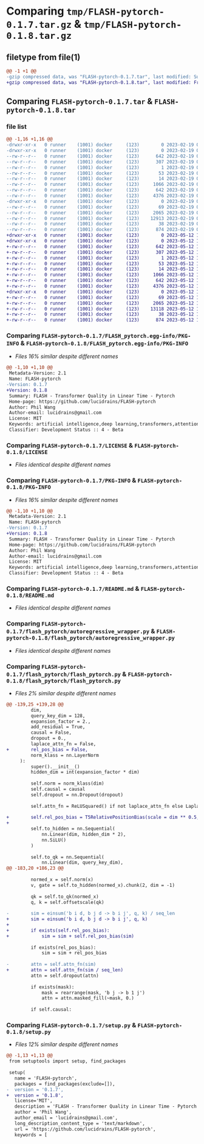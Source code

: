 # Comparing `tmp/FLASH-pytorch-0.1.7.tar.gz` & `tmp/FLASH-pytorch-0.1.8.tar.gz`

## filetype from file(1)

```diff
@@ -1 +1 @@
-gzip compressed data, was "FLASH-pytorch-0.1.7.tar", last modified: Sun Feb 19 04:14:35 2023, max compression
+gzip compressed data, was "FLASH-pytorch-0.1.8.tar", last modified: Fri May 12 18:10:21 2023, max compression
```

## Comparing `FLASH-pytorch-0.1.7.tar` & `FLASH-pytorch-0.1.8.tar`

### file list

```diff
@@ -1,16 +1,16 @@
-drwxr-xr-x   0 runner    (1001) docker     (123)        0 2023-02-19 04:14:35.089664 FLASH-pytorch-0.1.7/
-drwxr-xr-x   0 runner    (1001) docker     (123)        0 2023-02-19 04:14:35.085664 FLASH-pytorch-0.1.7/FLASH_pytorch.egg-info/
--rw-r--r--   0 runner    (1001) docker     (123)      642 2023-02-19 04:14:35.000000 FLASH-pytorch-0.1.7/FLASH_pytorch.egg-info/PKG-INFO
--rw-r--r--   0 runner    (1001) docker     (123)      307 2023-02-19 04:14:35.000000 FLASH-pytorch-0.1.7/FLASH_pytorch.egg-info/SOURCES.txt
--rw-r--r--   0 runner    (1001) docker     (123)        1 2023-02-19 04:14:35.000000 FLASH-pytorch-0.1.7/FLASH_pytorch.egg-info/dependency_links.txt
--rw-r--r--   0 runner    (1001) docker     (123)       53 2023-02-19 04:14:35.000000 FLASH-pytorch-0.1.7/FLASH_pytorch.egg-info/requires.txt
--rw-r--r--   0 runner    (1001) docker     (123)       14 2023-02-19 04:14:35.000000 FLASH-pytorch-0.1.7/FLASH_pytorch.egg-info/top_level.txt
--rw-r--r--   0 runner    (1001) docker     (123)     1066 2023-02-19 04:14:24.000000 FLASH-pytorch-0.1.7/LICENSE
--rw-r--r--   0 runner    (1001) docker     (123)      642 2023-02-19 04:14:35.089664 FLASH-pytorch-0.1.7/PKG-INFO
--rw-r--r--   0 runner    (1001) docker     (123)     4376 2023-02-19 04:14:24.000000 FLASH-pytorch-0.1.7/README.md
-drwxr-xr-x   0 runner    (1001) docker     (123)        0 2023-02-19 04:14:35.089664 FLASH-pytorch-0.1.7/flash_pytorch/
--rw-r--r--   0 runner    (1001) docker     (123)       69 2023-02-19 04:14:24.000000 FLASH-pytorch-0.1.7/flash_pytorch/__init__.py
--rw-r--r--   0 runner    (1001) docker     (123)     2065 2023-02-19 04:14:24.000000 FLASH-pytorch-0.1.7/flash_pytorch/autoregressive_wrapper.py
--rw-r--r--   0 runner    (1001) docker     (123)    12913 2023-02-19 04:14:24.000000 FLASH-pytorch-0.1.7/flash_pytorch/flash_pytorch.py
--rw-r--r--   0 runner    (1001) docker     (123)       38 2023-02-19 04:14:35.089664 FLASH-pytorch-0.1.7/setup.cfg
--rw-r--r--   0 runner    (1001) docker     (123)      874 2023-02-19 04:14:24.000000 FLASH-pytorch-0.1.7/setup.py
+drwxr-xr-x   0 runner    (1001) docker     (123)        0 2023-05-12 18:10:21.647240 FLASH-pytorch-0.1.8/
+drwxr-xr-x   0 runner    (1001) docker     (123)        0 2023-05-12 18:10:21.647240 FLASH-pytorch-0.1.8/FLASH_pytorch.egg-info/
+-rw-r--r--   0 runner    (1001) docker     (123)      642 2023-05-12 18:10:21.000000 FLASH-pytorch-0.1.8/FLASH_pytorch.egg-info/PKG-INFO
+-rw-r--r--   0 runner    (1001) docker     (123)      307 2023-05-12 18:10:21.000000 FLASH-pytorch-0.1.8/FLASH_pytorch.egg-info/SOURCES.txt
+-rw-r--r--   0 runner    (1001) docker     (123)        1 2023-05-12 18:10:21.000000 FLASH-pytorch-0.1.8/FLASH_pytorch.egg-info/dependency_links.txt
+-rw-r--r--   0 runner    (1001) docker     (123)       53 2023-05-12 18:10:21.000000 FLASH-pytorch-0.1.8/FLASH_pytorch.egg-info/requires.txt
+-rw-r--r--   0 runner    (1001) docker     (123)       14 2023-05-12 18:10:21.000000 FLASH-pytorch-0.1.8/FLASH_pytorch.egg-info/top_level.txt
+-rw-r--r--   0 runner    (1001) docker     (123)     1066 2023-05-12 18:10:10.000000 FLASH-pytorch-0.1.8/LICENSE
+-rw-r--r--   0 runner    (1001) docker     (123)      642 2023-05-12 18:10:21.647240 FLASH-pytorch-0.1.8/PKG-INFO
+-rw-r--r--   0 runner    (1001) docker     (123)     4376 2023-05-12 18:10:10.000000 FLASH-pytorch-0.1.8/README.md
+drwxr-xr-x   0 runner    (1001) docker     (123)        0 2023-05-12 18:10:21.647240 FLASH-pytorch-0.1.8/flash_pytorch/
+-rw-r--r--   0 runner    (1001) docker     (123)       69 2023-05-12 18:10:10.000000 FLASH-pytorch-0.1.8/flash_pytorch/__init__.py
+-rw-r--r--   0 runner    (1001) docker     (123)     2065 2023-05-12 18:10:10.000000 FLASH-pytorch-0.1.8/flash_pytorch/autoregressive_wrapper.py
+-rw-r--r--   0 runner    (1001) docker     (123)    13118 2023-05-12 18:10:10.000000 FLASH-pytorch-0.1.8/flash_pytorch/flash_pytorch.py
+-rw-r--r--   0 runner    (1001) docker     (123)       38 2023-05-12 18:10:21.647240 FLASH-pytorch-0.1.8/setup.cfg
+-rw-r--r--   0 runner    (1001) docker     (123)      874 2023-05-12 18:10:10.000000 FLASH-pytorch-0.1.8/setup.py
```

### Comparing `FLASH-pytorch-0.1.7/FLASH_pytorch.egg-info/PKG-INFO` & `FLASH-pytorch-0.1.8/FLASH_pytorch.egg-info/PKG-INFO`

 * *Files 16% similar despite different names*

```diff
@@ -1,10 +1,10 @@
 Metadata-Version: 2.1
 Name: FLASH-pytorch
-Version: 0.1.7
+Version: 0.1.8
 Summary: FLASH - Transformer Quality in Linear Time - Pytorch
 Home-page: https://github.com/lucidrains/FLASH-pytorch
 Author: Phil Wang
 Author-email: lucidrains@gmail.com
 License: MIT
 Keywords: artificial intelligence,deep learning,transformers,attention mechanism
 Classifier: Development Status :: 4 - Beta
```

### Comparing `FLASH-pytorch-0.1.7/LICENSE` & `FLASH-pytorch-0.1.8/LICENSE`

 * *Files identical despite different names*

### Comparing `FLASH-pytorch-0.1.7/PKG-INFO` & `FLASH-pytorch-0.1.8/PKG-INFO`

 * *Files 16% similar despite different names*

```diff
@@ -1,10 +1,10 @@
 Metadata-Version: 2.1
 Name: FLASH-pytorch
-Version: 0.1.7
+Version: 0.1.8
 Summary: FLASH - Transformer Quality in Linear Time - Pytorch
 Home-page: https://github.com/lucidrains/FLASH-pytorch
 Author: Phil Wang
 Author-email: lucidrains@gmail.com
 License: MIT
 Keywords: artificial intelligence,deep learning,transformers,attention mechanism
 Classifier: Development Status :: 4 - Beta
```

### Comparing `FLASH-pytorch-0.1.7/README.md` & `FLASH-pytorch-0.1.8/README.md`

 * *Files identical despite different names*

### Comparing `FLASH-pytorch-0.1.7/flash_pytorch/autoregressive_wrapper.py` & `FLASH-pytorch-0.1.8/flash_pytorch/autoregressive_wrapper.py`

 * *Files identical despite different names*

### Comparing `FLASH-pytorch-0.1.7/flash_pytorch/flash_pytorch.py` & `FLASH-pytorch-0.1.8/flash_pytorch/flash_pytorch.py`

 * *Files 2% similar despite different names*

```diff
@@ -139,25 +139,28 @@
         dim,
         query_key_dim = 128,
         expansion_factor = 2.,
         add_residual = True,
         causal = False,
         dropout = 0.,
         laplace_attn_fn = False,
+        rel_pos_bias = False,
         norm_klass = nn.LayerNorm
     ):
         super().__init__()
         hidden_dim = int(expansion_factor * dim)
 
         self.norm = norm_klass(dim)
         self.causal = causal
         self.dropout = nn.Dropout(dropout)
 
         self.attn_fn = ReLUSquared() if not laplace_attn_fn else LaplacianAttnFn()
 
+        self.rel_pos_bias = T5RelativePositionBias(scale = dim ** 0.5, causal = causal)
+
         self.to_hidden = nn.Sequential(
             nn.Linear(dim, hidden_dim * 2),
             nn.SiLU()
         )
 
         self.to_qk = nn.Sequential(
             nn.Linear(dim, query_key_dim),
@@ -183,20 +186,23 @@
 
         normed_x = self.norm(x)
         v, gate = self.to_hidden(normed_x).chunk(2, dim = -1)
 
         qk = self.to_qk(normed_x)
         q, k = self.offsetscale(qk)
 
-        sim = einsum('b i d, b j d -> b i j', q, k) / seq_len
+        sim = einsum('b i d, b j d -> b i j', q, k)
+
+        if exists(self.rel_pos_bias):
+            sim = sim + self.rel_pos_bias(sim)
 
         if exists(rel_pos_bias):
             sim = sim + rel_pos_bias
 
-        attn = self.attn_fn(sim)
+        attn = self.attn_fn(sim / seq_len)
         attn = self.dropout(attn)
 
         if exists(mask):
             mask = rearrange(mask, 'b j -> b 1 j')
             attn = attn.masked_fill(~mask, 0.)
 
         if self.causal:
```

### Comparing `FLASH-pytorch-0.1.7/setup.py` & `FLASH-pytorch-0.1.8/setup.py`

 * *Files 12% similar despite different names*

```diff
@@ -1,13 +1,13 @@
 from setuptools import setup, find_packages
 
 setup(
   name = 'FLASH-pytorch',
   packages = find_packages(exclude=[]),
-  version = '0.1.7',
+  version = '0.1.8',
   license='MIT',
   description = 'FLASH - Transformer Quality in Linear Time - Pytorch',
   author = 'Phil Wang',
   author_email = 'lucidrains@gmail.com',
   long_description_content_type = 'text/markdown',
   url = 'https://github.com/lucidrains/FLASH-pytorch',
   keywords = [
```

